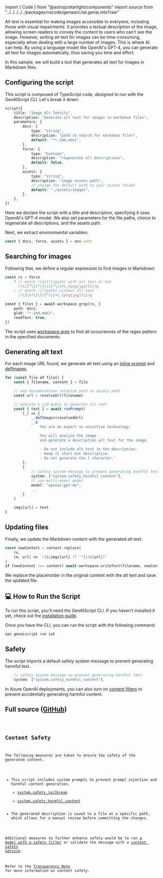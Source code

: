
import { Code } from "@astrojs/starlight/components"
import source from "../../../../../packages/vscode/genaisrc/iat.genai.mts?raw"

Alt text is essential for making images accessible to everyone, including those with visual impairments. It provides a textual description of the image, allowing screen readers to convey the content to users who can't see the image.
However, writing alt text for images can be time-consuming, especially when dealing with a large number of images. This is where AI can help. By using a language model like OpenAI's GPT-4, you can generate alt text for images automatically, thus saving you time and effort.

In this sample, we will build a tool that generates alt text for images in Markdown files.

## Configuring the script

This script is composed of TypeScript code, designed to run with the GenAIScript CLI. Let's break it down:

```ts
script({
    title: "Image Alt Textify",
    description: "Generate alt text for images in markdown files",
    parameters: {
        docs: {
            type: "string",
            description: "path to search for markdown files",
            default: "**.{md,mdx}",
        },
        force: {
            type: "boolean",
            description: "regenerate all descriptions",
            default: false,
        },
        assets: {
            type: "string",
            description: "image assets path",
            // change the default path to your assets folder
            default: "./assets/images",
        },
    },
})
```

Here we declare the script with a title and description, specifying it uses OpenAI's GPT-4 model.
We also set parameters for the file paths, choice to regenerate all descriptions, and the assets path.

Next, we extract environmental variables:

```ts
const { docs, force, assets } = env.vars
```

## Searching for images

Following that, we define a regular expression to find images in Markdown:

```ts
const rx = force
    ? // match ![alt?](path) with alt text or not
      /!\[[^\]]*\]\(([^\)]+\.(png|jpg))\)/g
    : // match ![](path) without alt text
      /!\[\s*\]\(([^\)]+\.(png|jpg))\)/g

const { files } = await workspace.grep(rx, {
    path: docs,
    glob: "*.{md,mdx}",
    readText: true,
})
```

The script uses [workspace.grep](/genaiscript/reference/scripts/files#grep) to find all occurrences of the regex pattern in the specified documents.

## Generating alt text

For each image URL found, we generate alt text using an [inline prompt](/genaiscript/reference/scripts/inline-prompts)
and [defImages](/genaiscript/references/scripts/images).

```ts
for (const file of files) {
    const { filename, content } = file

    // map documentation relative path to assets path
    const url = resolveUrl(filename)

    // execute a LLM query to generate alt text
    const { text } = await runPrompt(
        (_) => {
            _.defImages(resolvedUrl)
            _.$`
                You are an expert in assistive technology.

                You will analyze the image
                and generate a description alt text for the image.

                - Do not include alt text in the description.
                - Keep it short but descriptive.
                - Do not generate the [ character.`
        },
        {
            // safety system message to prevent generating harmful text
            system: ["system.safety_harmful_content"],
            // use multi-model model
            model: "openai:gpt-4o",
            ...
        }
    )

    imgs[url] = text
}
```

## Updating files

Finally, we update the Markdown content with the generated alt text:

```ts
const newContent = content.replace(
    rx,
    (m, url) => `![${imgs[url] ?? ""}](${url})`
)
if (newContent !== content) await workspace.writeText(filename, newContent)
```

We replace the placeholder in the original content with the alt text and save the updated file.

## 💻 How to Run the Script

To run this script, you'll need the GenAIScript CLI. If you haven't installed it yet, check out the [installation guide](https://microsoft.github.io/genaiscript/getting-started/installation).

Once you have the CLI, you can run the script with the following command:

```bash
npx genaiscript run iat
```

## Safety

The script imports a default safety system message to prevent generating harmful text.

```js
    // safety system message to prevent generating harmful text
    system: ["system.safety_harmful_content"],
```

In Azure OpenAI deployments, you can also turn on [content filters](https://learn.microsoft.com/en-us/azure/ai-services/openai/concepts/content-filter)
to prevent accidentally generating harmful content.

## Full source ([GitHub](https://github.com/microsoft/genaiscript/blob/main/packages/vscode/genaisrc/iat.genai.mts))

<Code code={source} wrap={true} lang="ts" title="iat.genai.mts" />

## Content Safety

The following measures are taken to ensure the safety of the generated content.

-   This script includes system prompts to prevent prompt injection and harmful content generation.
    - [system.safety_jailbreak](/genaiscript/reference/scripts/system#systemsafety_jailbreak)
    - [system.safety_harmful_content](/genaiscript/reference/scripts/system#systemsafety_harmful_content)
-   The generated description is saved to a file at a specific path, which allows for a manual review before committing the changes.

Additional measures to further enhance safety would be to run [a model with a safety filter](https://learn.microsoft.com/en-us/azure/ai-services/openai/concepts/content-filter?tabs=warning%2Cuser-prompt%2Cpython-new)
or validate the message with a [content safety service](/genaiscript/reference/scripts/content-safety).

Refer to the [Transparency Note](/genaiscript/reference/transparency-note/) for more information on content safety.
